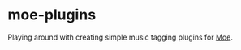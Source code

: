 # moe-plugins

Playing around with creating simple music tagging plugins for [Moe](https://github.com/MoeMusic/Moe).
